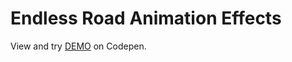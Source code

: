 # Endless Road Animation Effects

View and try [DEMO](https://codepen.io/filippoerbisti/pen/wvyerJW) on Codepen.

